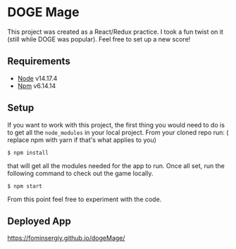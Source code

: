 # DOGE Mage

This project was created as a React/Redux practice. I took a fun twist on it (still while DOGE was popular). Feel free to set up a new score!

## Requirements
- [Node](https://nodejs.org/en/download/) v14.17.4
- [Npm](https://docs.npmjs.com/downloading-and-installing-node-js-and-npm) v6.14.14

## Setup

If you want to work with this project, the first thing you would need to do is to get all the `node_modules` in your local project. From your cloned repo run: ( replace npm with yarn if that's what applies to you)

```
$ npm install
```

that will get all the modules needed for the app to run. Once all set, run the following command to check out the game locally.

```
$ npm start
```

From this point feel free to experiment with the code.

## Deployed App

https://fominsergiy.github.io/dogeMage/